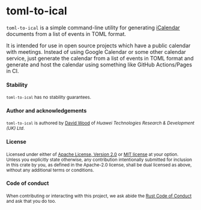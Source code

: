 # toml-to-ical
`toml-to-ical` is a simple command-line utility for generating [iCalendar][ical] documents from
a list of events in TOML format.

It is intended for use in open source projects which have a public calendar with meetings. Instead
of using Google Calendar or some other calendar service, just generate the calendar from a list of
events in TOML format and generate and host the calendar using something like GitHub Actions/Pages
in CI.

#### Stability
<sup>
<code>toml-to-ical</code> has no stability guarantees.
</sup>

<br>

#### Author and acknowledgements
<sup>
<code>toml-to-ical</code> is authored by <a href="https://davidtw.co">David Wood</a> of <i>Huawei
Technologies Research & Development (UK) Ltd</i>.
</sup>

<br>

#### License
<sup>
Licensed under either of <a href="https://www.apache.org/licenses/LICENSE-2.0">Apache License,
Version 2.0</a> or <a href="https://opensource.org/licenses/MIT">MIT license</a> at your option.
</sup>

<br>

<sub>
Unless you explicitly state otherwise, any contribution intentionally submitted for inclusion in
this crate by you, as defined in the Apache-2.0 license, shall be dual licensed as above, without
any additional terms or conditions.
</sub>

<br>

#### Code of conduct
<sup>
When contributing or interacting with this project, we ask abide the
<a href="https://www.rust-lang.org/en-US/conduct.html">Rust Code of Conduct</a> and ask that you do
too.
</sup>


[ical]: https://en.wikipedia.org/wiki/ICalendar
